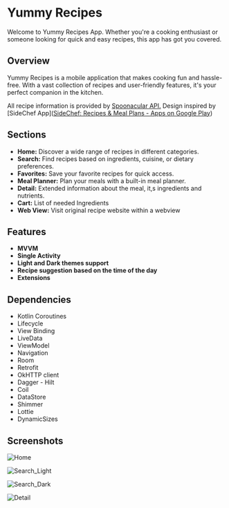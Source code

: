 # Yummy Recipes
Welcome to Yummy Recipes App. Whether you're a cooking enthusiast or someone looking for quick and easy recipes, this app has got you covered.
## Overview

Yummy Recipes is a mobile application that makes cooking fun and hassle-free. With a vast collection of recipes and user-friendly features, it's your perfect companion in the kitchen.


All recipe information is provided by [Spoonacular API.](https://spoonacular.com/food-api)
Design inspired by [SideChef App]([SideChef: Recipes & Meal Plans - Apps on Google Play](https://play.google.com/store/apps/details?id=com.sidechef.sidechef&hl=en&gl=US)) 
## Sections

-   **Home:** Discover a wide range of recipes in different categories.
-   **Search:** Find recipes based on ingredients, cuisine, or dietary preferences.
-   **Favorites:** Save your favorite recipes for quick access.
-   **Meal Planner:** Plan your meals with a built-in meal planner.
-    **Detail:** Extended information about the meal, it,s ingredients and nutrients.
-    **Cart:** List of needed Ingredients 
-    **Web View:** Visit original recipe website within a webview

## Features
-   **MVVM** 
-    **Single Activity** 
-    **Light and Dark themes support** 
 -    **Recipe suggestion based on the time of the day** 
-    **Extensions** 


## Dependencies 

-   Kotlin Coroutines
-  Lifecycle
-   View Binding
-   LiveData
-   ViewModel
-   Navigation
-   Room
-   Retrofit
-  OkHTTP client
-   Dagger - Hilt
-   Coil
-   DataStore
-   Shimmer
-   Lottie
- DynamicSizes

## Screenshots

![Home](https://github.com/ZahraOmidiSh/YummyRecipes/blob/master/app/src/main/res/drawable/app1.jpg)

![Search_Light](https://github.com/ZahraOmidiSh/YummyRecipes/blob/master/app/src/main/res/drawable/app3.jpg)

![Search_Dark](https://github.com/ZahraOmidiSh/YummyRecipes/blob/master/app/src/main/res/drawable/app4.jpg)

![Detail](https://github.com/ZahraOmidiSh/YummyRecipes/blob/master/app/src/main/res/drawable/app4.jpg)

